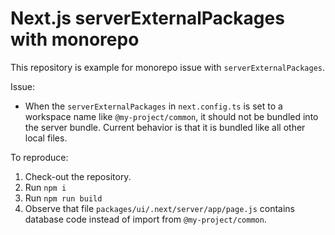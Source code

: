 # Next.js serverExternalPackages with monorepo

This repository is example for monorepo issue with `serverExternalPackages`.

Issue:

* When the `serverExternalPackages` in `next.config.ts` is set to a workspace name like `@my-project/common`, it should
  not be bundled into the server bundle. Current behavior is that it is bundled like all other local files.

To reproduce:

1. Check-out the repository.
2. Run `npm i`
3. Run `npm run build`
4. Observe that file `packages/ui/.next/server/app/page.js` contains database code instead of import from
   `@my-project/common`.
